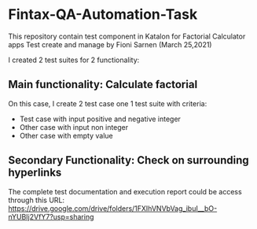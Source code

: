 # Fintax-QA-Automation-Task
This repository contain test component in Katalon for Factorial Calculator apps
Test create and manage by Fioni Sarnen (March 25,2021)

I created 2 test suites for 2 functionality:
## Main functionality: Calculate factorial

On this case, I create 2 test case one 1 test suite with criteria:
- Test case with input positive and negative integer
- Other case with input non integer
- Other case with empty value

## Secondary Functionality: Check on surrounding hyperlinks

The complete test documentation and execution report could be access through this URL: https://drive.google.com/drive/folders/1FXIhVNVbVag_ibuI__bO-nYUBIj2VfY7?usp=sharing

